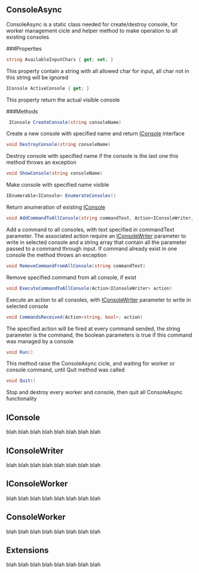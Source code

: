 ConsoleAsync
------------
ConsoleAsync is a static class needed for create/destroy console, for worker management cicle 
and helper method to make operation to all existing consoles


###Properties

```c#
string AvailableInputChars { get; set; }
```
This property contain a string with all allowed char for input, all char not in this string will be ignored
 
```c#
IConsole ActiveConsole { get; }
```
This property return the actual visible console


###Methods

```c#
 IConsole CreateConsole(string consoleName)
```
Create a new console with specified name and return [IConsole](#IConsole) interface

```c#
void DestroyConsole(string consoleName)
```
Destroy console with specified name if the console is the last one this method throws an exception

```c#
void ShowConsole(string consoleName)
```
Make console with specified name visible

```c#
IEnumerable<IConsole> EnumerateConsoles()
```
Return anumeration of existing [IConsole](#IConsole)

```c#
void AddCommandToAllConsole(string commandText, Action<IConsoleWriter, string[]> action)
```
Add a command to all consoles, with text specified in commandText parameter. The associated action require an [IConsoleWriter](#IConsoleWriter) parameter to write in selected console and a string array that contain all the parameter passed to a command through input. If command already exist in one console the method throws an exception

```c#
void RemoveCommandFromAllConsole(string commandText)
```
Remove specified command from all console, if exist

```c#
void ExecuteCommandToAllConsole(Action<IConsoleWriter> action)
```
Execute an action to all consoles, with [IConsoleWriter](#IConsoleWriter) parameter to write in selected console

```c#
void CommandsReceived(Action<string, bool>; action)
```
The specified action will be fired at every command sended, the string parameter is the command, the boolean parameters is true if this command was managed by a console

```c#
void Run()
```
This method raise the ConsoleAsync cicle, and waiting for worker or console command, until Quit method was called

```c#
void Quit()
```
Stop and destroy every worker and console, then quit all ConsoleAsync functionality



IConsole
------------
blah blah blah blah blah blah blah blah


IConsoleWriter
------------
blah blah blah blah blah blah blah blah


IConsoleWorker
------------
blah blah blah blah blah blah blah blah


ConsoleWorker
------------
blah blah blah blah blah blah blah blah


Extensions
------------
blah blah blah blah blah blah blah blah


